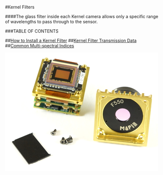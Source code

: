 #Kernel Filters

####The glass filter inside each Kernel camera allows only a specific range of wavelengths to pass through to the sensor.

###TABLE OF CONTENTS  

##[How to Install a Kernel Filter](../content/kernel-filters/kernel-filter-installation.html)
##[Kernel Filter Transmission Data](../content/kernel-filters/filter-transmission-data.html)
##[Common Multi-spectral Indices](../content/kernel-filters/filter-index-list.html)


![](/assets/kernel_filter_2_w.JPG)

